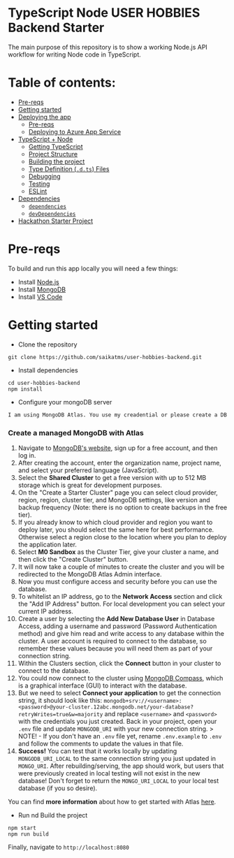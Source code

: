 # TypeScript Node USER HOBBIES Backend Starter

The main purpose of this repository is to show a working Node.js API workflow for writing Node code in TypeScript.

# Table of contents:

-   [Pre-reqs](#pre-reqs)
-   [Getting started](#getting-started)
-   [Deploying the app](#deploying-the-app)
    -   [Pre-reqs](#Prerequisites)
    -   [Deploying to Azure App Service](#deploying-to-azure-app-service)
-   [TypeScript + Node](#typescript--node)
    -   [Getting TypeScript](#getting-typescript)
    -   [Project Structure](#project-structure)
    -   [Building the project](#building-the-project)
    -   [Type Definition (`.d.ts`) Files](#type-definition-dts-files)
    -   [Debugging](#debugging)
    -   [Testing](#testing)
    -   [ESLint](#eslint)
-   [Dependencies](#dependencies)
    -   [`dependencies`](#dependencies)
    -   [`devDependencies`](#devdependencies)
-   [Hackathon Starter Project](#hackathon-starter-project)

# Pre-reqs

To build and run this app locally you will need a few things:

-   Install [Node.js](https://nodejs.org/en/)
-   Install [MongoDB](https://docs.mongodb.com/manual/installation/)
-   Install [VS Code](https://code.visualstudio.com/)

# Getting started

-   Clone the repository

```
git clone https://github.com/saikatms/user-hobbies-backend.git
```

-   Install dependencies

```
cd user-hobbies-backend
npm install
```

-   Configure your mongoDB server

```bash
I am using MongoDB Atlas. You use my creadential or please create a DB and add the username and password in .env file
```

### Create a managed MongoDB with Atlas

1. Navigate to [MongoDB's website](https://www.mongodb.com/cloud/atlas), sign up for a free account, and then log in.
2. After creating the account, enter the organization name, project name, and select your preferred language (JavaScript).
3. Select the **Shared Cluster** to get a free version with up to 512 MB storage which is great for development purposes.
4. On the "Create a Starter Cluster" page you can select cloud provider, region, region, cluster tier, and MongoDB settings, like version and backup frequency (Note: there is no option to create
   backups in the free tier).
5. If you already know to which cloud provider and region you want to deploy later, you should select the same here for best performance. Otherwise select a region close to the location where you plan
   to deploy the application later.
6. Select **M0 Sandbox** as the Cluster Tier, give your cluster a name, and then click the "Create Cluster" button.
7. It will now take a couple of minutes to create the cluster and you will be redirected to the MongoDB Atlas Admin interface.
8. Now you must configure access and security before you can use the database.
9. To whitelist an IP address, go to the **Network Access** section and click the "Add IP Address" button. For local development you can select your current IP address.
10. Create a user by selecting the **Add New Database User** in Database Access, adding a username and password (Password Authentication method) and give him read and write access to any database
    within the cluster. A user account is required to connect to the database, so remember these values because you will need them as part of your connection string.
11. Within the Clusters section, click the **Connect** button in your cluster to connect to the database.
12. You could now connect to the cluster using [MongoDB Compass](https://www.mongodb.com/products/compass), which is a graphical interface (GUI) to interact with the database.
13. But we need to select **Connect your application** to get the connection string, it should look like this:
    `mongodb+srv://<username>:<password>@your-cluster.12abc.mongodb.net/your-database?retryWrites=true&w=majority` and replace `<username>` and `<password>` with the credentials you just created. Back
    in your project, open your `.env` file and update `MONGODB_URI` with your new connection string. > NOTE! - If you don't have an `.env` file yet, rename `.env.example` to `.env` and follow the
    comments to update the values in that file.
14. **Success!** You can test that it works locally by updating `MONGODB_URI_LOCAL` to the same connection string you just updated in `MONGO_URI`. After rebuilding/serving, the app should work, but
    users that were previously created in local testing will not exist in the new database! Don't forget to return the `MONGO_URI_LOCAL` to your local test database (if you so desire).

You can find **more information** about how to get started with Atlas [here](https://docs.atlas.mongodb.com/getting-started/).
-   Run nd Build the project

```
npm start
npm run build
```

Finally, navigate to `http://localhost:8080` 
